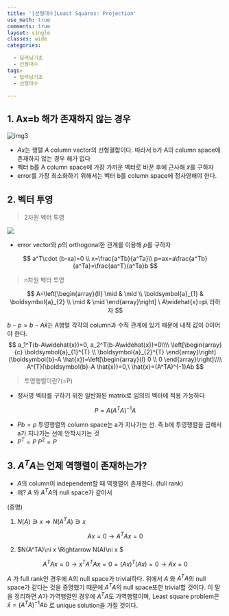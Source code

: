 ```yaml
---
title: '[선형대수]Least Squares: Projection'
use_math: true
comments: true
layout: single
classes: wide
categories:

  - 딥러닝기초
  - 선형대수
tags:
  - 딥러닝기초
  - 선형대수

---
```


## 1. Ax=b 해가 존재하지 않는 경우

![img3](http://whdbfla6.github.io/assets/linear-algebra/img3.PNG)

- $Ax$는 행렬 $A$ column vector의 선형결합이다. 따라서 b가 A의 column space에 존재하지 않는 경우 해가 없다
- 벡터 b를 A column space에 가장 가까운 벡터로 바꾼 후에 근사해 $\widehat{x}$를 구하자
- error를 가장 최소화하기 위해서는 벡터 b를 column space에 정사영해야 한다. 



## 2. 벡터 투영

> 2차원 벡터 투영

![](http://whdbfla6.github.io/assets/linear-algebra/img15.PNG)

- error vector와 $p$의 orthogonal한 관계를 이용해 $p$를 구하자

$$
a^T\cdot (b-xa)=0 \\ x=\frac{a^Tb}{a^Ta}\\ p=ax=a\frac{a^Tb}{a^Ta}=\frac{aa^T}{a^Ta}b
$$

> n차원 벡터 투영

$$
A=\left[\begin{array}{ll}
\mid & \mid \\
\boldsymbol{a}_{1} & \boldsymbol{a}_{2} \\
\mid & \mid
\end{array}\right] \ A\widehat{x}=p\ 라하자
$$

$b-p=b-A\hat x$는 A행렬 각각의 column과 수직 관계에 있기 때문에 내적 값이 0이어야 한다.
$$
a_1^T(b-A\widehat{x})=0, a_2^T(b-A\widehat{x})=0\\\\
\left[\begin{array}{c}
\boldsymbol{a}_{1}^{T} \\
\boldsymbol{a}_{2}^{T}
\end{array}\right](\boldsymbol{b}-A \hat{x})=\left[\begin{array}{l}
0 \\
0
\end{array}\right]\\\\ A^{T}(\boldsymbol{b}-A \hat{x})=0,\ \hat{x}=(A^TA)^{-1}Ab
$$


> 투영행렬이란?(=P) 

- 정사영 벡터를 구하기 위한 일반화된 matrix로 임의의 벡터에 적용 가능하다

$$
P=A(A^TA)^{-1}A
$$

- $Pb=p$ 투영행렬의 column space는 a가 지나가는 선. 즉 b에 투영행렬을 곱해서 a가 지나가는 선에 안착시키는 것
- $P^T=P\ P^2=P$



## 3. $A^TA$는  언제 역행렬이 존재하는가? 

- $A$의 column이 independent할 때 역행렬이 존재한다. (full rank)
- 왜? $A$ 와 $A^TA$의 null space가 같아서

(증명)

1. $N(A)\ni x \Rightarrow N(A^TA)\ni x$

$$Ax=0 \rightarrow  A^TAx=0$$

2. $N(A^TA)\ni x \Rightarrow N(A)\ni x $

$$A^TAx=0 \rightarrow  x^TA^TAx=0 = (Ax)^T(Ax)=0 \rightarrow Ax=0$$

$A$ 가 full rank인 경우에 A의 null space가 trivial하다. 위에서 $A$ 와 $A^TA$의 null space가 같다는 것을 증명했기 때문에  $A^TA$의 null space또한 trivial할 것이다. 이 말을 정리하면 $A$가 가역행렬인 경우에 $A^TA$도 가역행렬이며,  Least square problem은 $\hat{x}=(A^TA)^{-1}Ab$ 로 unique solution을 가질 것이다. 